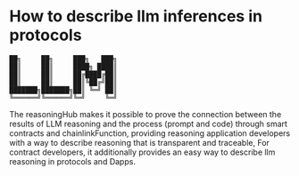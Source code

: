 # How to describe llm inferences in protocols
```
██╗     ██╗     ███╗   ███╗
██║     ██║     ████╗ ████║
██║     ██║     ██╔████╔██║
██║     ██║     ██║╚██╔╝██║
███████╗███████╗██║ ╚═╝ ██║
╚══════╝╚══════╝╚═╝     ╚═╝
```
The reasoningHub makes it possible to prove the connection between the results of LLM reasoning and the process (prompt and code) through smart contracts and chainlinkFunction, providing reasoning application developers with a way to describe reasoning that is transparent and traceable, For contract developers, it additionally provides an easy way to describe llm reasoning in protocols and Dapps.
